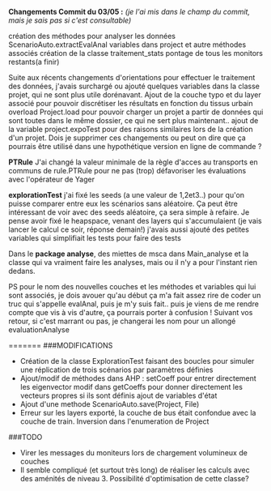 **Changements Commit du 03/05 :** *(je l'ai mis dans le champ du commit, mais je sais pas si c'est consultable)*

création des méthodes pour analyser les données
	ScenarioAuto.extractEvalAnal
	variables dans project et autre méthodes associés
création de la classe traitement_stats
pontage de tous les monitors restants(a finir)

Suite aux récents changements d'orientations pour effectuer le traitement des données, j'avais surchargé ou ajouté quelques variables dans la classe projet, qui ne sont plus utile dorénavant.
Ajout de la couche typo et du layer associé pour pouvoir discrétiser les résultats en fonction du tissus urbain 
overload Project.load pour pouvoir charger un projet a partir de données qui sont toutes dans le même dossier, ce qui ne sert plus maintenant.. 
ajout de la variable project.expoTest pour des raisons similaires lors de la création d'un projet. 
Dois je supprimer ces changements ou peut on dire que ça pourrais être utilisé dans une hypothétique version en ligne de commande ? 

**PTRule** 
J'ai changé la valeur minimale de la règle d'acces au transports en communs de rule.PTRule pour ne pas (trop) défavoriser les évaluations avec l'opérateur de Yager

**explorationTest** 
j'ai fixé les seeds (a une valeur de 1,2et3..) pour qu'on puisse comparer entre eux les scénarios sans aléatoire. Ça peut être intéressant de voir avec des seeds aléatoire, ça sera simple à refaire. 
Je pense avoir fixé le heapspace, venant des layers qui s'accumulaient (je vais lancer le calcul ce soir, réponse demain!) 
j'avais aussi ajouté des petites variables qui simplifiait les tests pour faire des tests

Dans le **package analyse**, des miettes de msca dans Main_analyse et la classe qui va vraiment faire les analyses, mais ou il n'y a pour l'instant rien dedans.

PS pour le nom des nouvelles couches et les méthodes et variables qui lui sont associés, je dois avouer qu'au début ça m'a fait assez rire de coder un truc qui s'appelle evalAnal, puis je m'y suis fait.. puis je viens de me rendre compte que vis à vis d'autre, ça pourrais porter à confusion ! Suivant vos retour, si c'est marrant ou pas, je changerai les nom pour un allongé evaluationAnalyse

=======
###MODIFICATIONS

- Création de la classe ExplorationTest faisant des boucles pour simuler une réplication de trois scénarios par paramètres définies
- Ajout/modif de méthodes dans AHP : 
		setCoeff pour entrer directement les eigenvector
		modif dans getCoeffs pour donner directement les vecteurs propres si ils sont définis
		ajout de variables d'état
- Ajout d'une methode ScenarioAuto.save(Project, File)
- Erreur sur les layers exporté, la couche de bus était confondue avec la couche de train. Inversion dans l'enumeration de Project


###TODO
 - Virer les messages du moniteurs lors de chargement volumineux de couches
 - Il semble compliqué (et surtout très long) de réaliser les calculs avec des aménités de niveau 3. Possibilité d'optimisation de cette classe?


